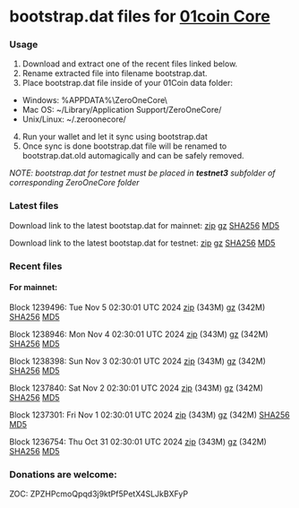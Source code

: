 # bootstrap.dat files for [01coin Core](https://01coin.io)

### Usage

1. Download and extract one of the recent files linked below.
2. Rename extracted file into filename bootstrap.dat.
3. Place bootstrap.dat file inside of your 01Coin data folder:
 - Windows: %APPDATA%\ZeroOneCore\
 - Mac OS: ~/Library/Application Support/ZeroOneCore/
 - Unix/Linux: ~/.zeroonecore/
4. Run your wallet and let it sync using bootstrap.dat
5. Once sync is done bootstrap.dat file will be renamed to bootstrap.dat.old automagically and can be safely removed.

_NOTE: bootstrap.dat for testnet must be placed in **testnet3** subfolder of corresponding ZeroOneCore folder_

### Latest files
Download link to the latest bootstap.dat for mainnet: [zip](https://files.01coin.io/mainnet/bootstrap.dat.zip) [gz](https://files.01coin.io/mainnet/bootstrap.dat.tar.gz) [SHA256](https://files.01coin.io/mainnet/sha256.txt) [MD5](https://files.01coin.io/mainnet/md5.txt)

Download link to the latest bootstap.dat for testnet: [zip](https://files.01coin.io/testnet/bootstrap.dat.zip) [gz](https://files.01coin.io/testnet/bootstrap.dat.tar.gz) [SHA256](https://files.01coin.io/testnet/sha256.txt) [MD5](https://files.01coin.io/testnet/md5.txt)

### Recent files

#### For mainnet:

Block 1239496: Tue Nov  5 02:30:01 UTC 2024 [zip](https://files.01coin.io/mainnet/2024-11-05/bootstrap.dat.zip) (343M) [gz](https://files.01coin.io/mainnet/2024-11-05/bootstrap.dat.tar.gz) (342M) [SHA256](https://files.01coin.io/mainnet/2024-11-05/sha256.txt) [MD5](https://files.01coin.io/mainnet/2024-11-05/md5.txt)

Block 1238946: Mon Nov  4 02:30:01 UTC 2024 [zip](https://files.01coin.io/mainnet/2024-11-04/bootstrap.dat.zip) (343M) [gz](https://files.01coin.io/mainnet/2024-11-04/bootstrap.dat.tar.gz) (342M) [SHA256](https://files.01coin.io/mainnet/2024-11-04/sha256.txt) [MD5](https://files.01coin.io/mainnet/2024-11-04/md5.txt)

Block 1238398: Sun Nov  3 02:30:01 UTC 2024 [zip](https://files.01coin.io/mainnet/2024-11-03/bootstrap.dat.zip) (343M) [gz](https://files.01coin.io/mainnet/2024-11-03/bootstrap.dat.tar.gz) (342M) [SHA256](https://files.01coin.io/mainnet/2024-11-03/sha256.txt) [MD5](https://files.01coin.io/mainnet/2024-11-03/md5.txt)

Block 1237840: Sat Nov  2 02:30:01 UTC 2024 [zip](https://files.01coin.io/mainnet/2024-11-02/bootstrap.dat.zip) (343M) [gz](https://files.01coin.io/mainnet/2024-11-02/bootstrap.dat.tar.gz) (342M) [SHA256](https://files.01coin.io/mainnet/2024-11-02/sha256.txt) [MD5](https://files.01coin.io/mainnet/2024-11-02/md5.txt)

Block 1237301: Fri Nov  1 02:30:01 UTC 2024 [zip](https://files.01coin.io/mainnet/2024-11-01/bootstrap.dat.zip) (343M) [gz](https://files.01coin.io/mainnet/2024-11-01/bootstrap.dat.tar.gz) (342M) [SHA256](https://files.01coin.io/mainnet/2024-11-01/sha256.txt) [MD5](https://files.01coin.io/mainnet/2024-11-01/md5.txt)

Block 1236754: Thu Oct 31 02:30:01 UTC 2024 [zip](https://files.01coin.io/mainnet/2024-10-31/bootstrap.dat.zip) (343M) [gz](https://files.01coin.io/mainnet/2024-10-31/bootstrap.dat.tar.gz) (342M) [SHA256](https://files.01coin.io/mainnet/2024-10-31/sha256.txt) [MD5](https://files.01coin.io/mainnet/2024-10-31/md5.txt)


### Donations are welcome:

ZOC: ZPZHPcmoQpqd3j9ktPf5PetX4SLJkBXFyP
